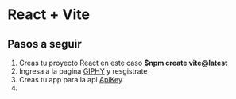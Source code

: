 # React + Vite

## Pasos a seguir

1. Creas tu proyecto React en este caso **$npm create vite@latest**
2. Ingresa a la pagina [GIPHY](https://giphy.com/) y resgistrate
3. Creas tu app para la api [ApiKey](https://developers.giphy.com/dashboard/)
4. 